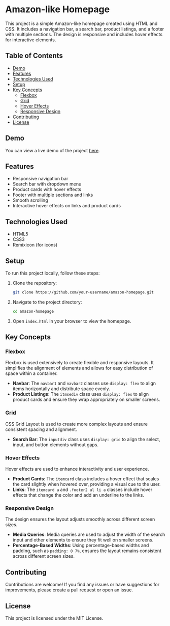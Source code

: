 # Amazon-like Homepage

This project is a simple Amazon-like homepage created using HTML and CSS. It includes a navigation bar, a search bar, product listings, and a footer with multiple sections. The design is responsive and includes hover effects for interactive elements.

## Table of Contents
- [Demo](#demo)
- [Features](#features)
- [Technologies Used](#technologies-used)
- [Setup](#setup)
- [Key Concepts](#key-concepts)
  - [Flexbox](#flexbox)
  - [Grid](#grid)
  - [Hover Effects](#hover-effects)
  - [Responsive Design](#responsive-design)
- [Contributing](#contributing)
- [License](#license)

## Demo
You can view a live demo of the project [here](#).

## Features
- Responsive navigation bar
- Search bar with dropdown menu
- Product cards with hover effects
- Footer with multiple sections and links
- Smooth scrolling
- Interactive hover effects on links and product cards

## Technologies Used
- HTML5
- CSS3
- Remixicon (for icons)

## Setup
To run this project locally, follow these steps:

1. Clone the repository:
    ```sh
    git clone https://github.com/your-username/amazon-homepage.git
    ```

2. Navigate to the project directory:
    ```sh
    cd amazon-homepage
    ```

3. Open `index.html` in your browser to view the homepage.

## Key Concepts

### Flexbox
Flexbox is used extensively to create flexible and responsive layouts. It simplifies the alignment of elements and allows for easy distribution of space within a container.

- **Navbar**: The `navbar1` and `navbar2` classes use `display: flex` to align items horizontally and distribute space evenly.
- **Product Listings**: The `itmsediv` class uses `display: flex` to align product cards and ensure they wrap appropriately on smaller screens.

### Grid
CSS Grid Layout is used to create more complex layouts and ensure consistent spacing and alignment.

- **Search Bar**: The `inputdiv` class uses `display: grid` to align the select, input, and button elements without gaps.

### Hover Effects
Hover effects are used to enhance interactivity and user experience.

- **Product Cards**: The `itemcard` class includes a hover effect that scales the card slightly when hovered over, providing a visual cue to the user.
- **Links**: The `itemcard a` and `.footer2 ul li a` classes include hover effects that change the color and add an underline to the links.

### Responsive Design
The design ensures the layout adjusts smoothly across different screen sizes.

- **Media Queries**: Media queries are used to adjust the width of the search input and other elements to ensure they fit well on smaller screens.
- **Percentage-Based Widths**: Using percentage-based widths and padding, such as `padding: 0 7%`, ensures the layout remains consistent across different screen sizes.

## Contributing
Contributions are welcome! If you find any issues or have suggestions for improvements, please create a pull request or open an issue.

## License
This project is licensed under the MIT License.
